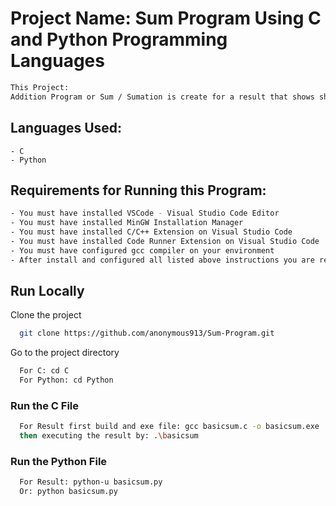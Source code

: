 
# Project Name: Sum Program Using C and Python Programming Languages

```bash
This Project: 
Addition Program or Sum / Sumation is create for a result that shows short mathematics addition of two value.
```

## Languages Used:  
``` - C ```  
``` - Python ```

## Requirements for Running this Program:
```bash
- You must have installed VSCode - Visual Studio Code Editor
- You must have installed MinGW Installation Manager 
- You must have installed C/C++ Extension on Visual Studio Code
- You must have installed Code Runner Extension on Visual Studio Code
- You must have configured gcc compiler on your environment
- After install and configured all listed above instructions you are ready to go.

```
## Run Locally

Clone the project
```bash
  git clone https://github.com/anonymous913/Sum-Program.git
```

Go to the project directory

```bash
  For C: cd C 
  For Python: cd Python
```

### Run the C File

```bash
  For Result first build and exe file: gcc basicsum.c -o basicsum.exe
  then executing the result by: .\basicsum
```  
### Run the Python File
```bash
  For Result: python-u basicsum.py
  Or: python basicsum.py
```

